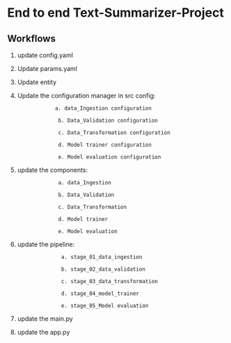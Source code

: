 # End to end Text-Summarizer-Project

## Workflows
1. update config.yaml
2. Update params.yaml
3. Update entity
4. Update the configuration manager in src config:

                   a. data_Ingestion configuration
   
                    b. Data_Validation configuration
   
                    c. Data_Transformation configuration

                    d. Model trainer configuration

                    e. Model evaluation configuration
   
5. update the components:

                    a. data_Ingestion
   
                    b. Data_Validation
   
                    c. Data_Transformation

                    d. Model trainer

                    e. Model evaluation
   
6. update the pipeline:

                     a. stage_01_data_ingestion
   
                     b. stage_02_data_validation

                     c. stage_03_data_transformation

                     d. stage_04_model_trainer

                     e. stage_05_Model evaluation

7. update the main.py


8. update the app.py
